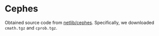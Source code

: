 # Cephes

Obtained source code from [netlib/cephes]([https://www.netlib.org/cephes/index.html).
Specifically, we downloaded `cmath.tgz` and `cprob.tgz`.
